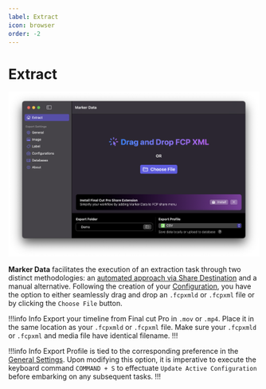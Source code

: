 ```yaml
---
label: Extract
icon: browser
order: -2
---
```

# Extract

![Extract Window](/assets/md-main.png)

**Marker Data** facilitates the execution of an extraction task through two distinct methodologies: an [automated approach via Share Destination](/user-guide/share-destination) and a manual alternative. Following the creation of your [Configuration](/user-guide/configurations), you have the option to either seamlessly drag and drop an `.fcpxmld` or `.fcpxml` file or by clicking the `Choose File` button.

!!!info Info
Export your timeline from Final cut Pro in `.mov` or `.mp4`.  Place it in the same location as your `.fcpxmld` or `.fcpxml` file. Make sure your `.fcpxmld` or `.fcpxml` and media file have identical filename.
!!!

!!!info Info
Export Profile is tied to the corresponding preference in the [General Settings](/user-guide/general). Upon modifying this option, it is imperative to execute the keyboard command `COMMAND + S` to effectuate `Update Active Configuration` before embarking on any subsequent tasks.
!!!